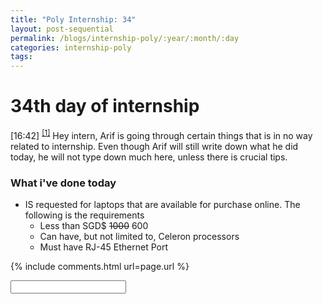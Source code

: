 ```yaml
---
title: "Poly Internship: 34"
layout: post-sequential
permalink: /blogs/internship-poly/:year/:month/:day
categories: internship-poly
tags: 
---
```

# 34th day of internship

<span class="timestamp">[16:42]</span> <sup><a href="#1">[1]</a></sup> Hey intern, Arif is going through certain things that is in no way related to internship. Even though Arif will still write down what he did today, he will not type down much here, unless there is crucial tips.

### What i've done today
* IS requested for laptops that are available for purchase online. The following is the requirements
    * Less than SGD$ <s>1000</s> 600
    * Can have, but not limited to, Celeron processors
    * Must have RJ-45 Ethernet Port


{% include comments.html url=page.url %}

<input id="password-input" type="password" class="text-secret" onkeyup="unlock()">

<span class="disable-selection" id="truth" style="display:none;"><sup id="1">[1]</sup> i live, in a blank dream. nothing but a nightmare. drowning in seperation. i'm gonna disappear, like spectre upon the winds of death<br><br>so much emotion, but i don't want to fight. i want to let my emotions go but i don't want to hurt myself or anybody. <br><br>i thought these feelings were a joke at the start of march, but it's all becoming to real. i just don't want to exist anymore. i can't live in this world and this world does not want me</span>